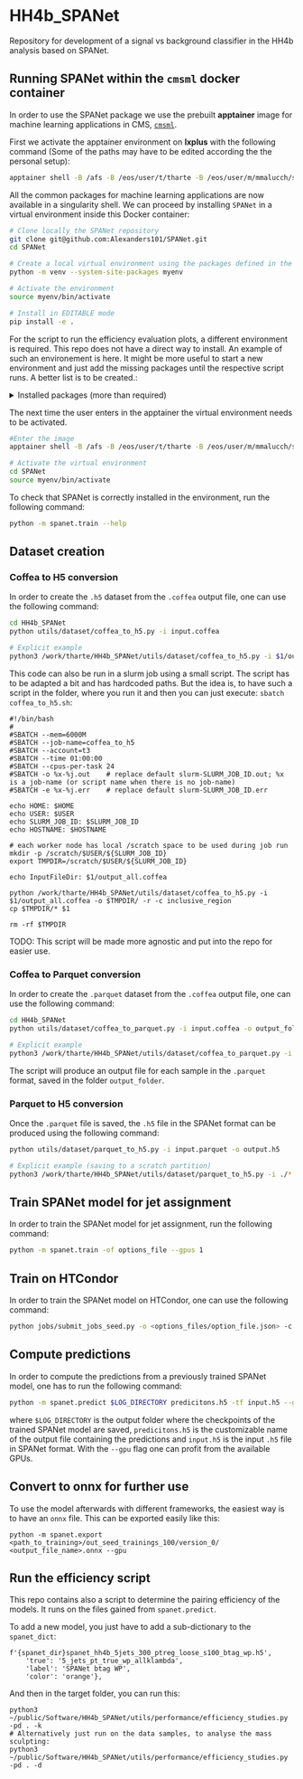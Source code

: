 # HH4b_SPANet
Repository for development of a signal vs background classifier in the HH4b analysis based on SPANet.

## Running SPANet within the `cmsml` docker container

In order to use the SPANet package we use the prebuilt **apptainer** image for machine learning applications in CMS, [`cmsml`](https://hub.docker.com/r/cmsml/cmsml).

First we activate the apptainer environment on **lxplus** with the following command (Some of the paths may have to be edited according the the personal setup):

```bash
apptainer shell -B /afs -B /eos/user/t/tharte -B /eos/user/m/mmalucch/spanet_inputs -B /etc/sysconfig/ngbauth-submit -B ${XDG_RUNTIME_DIR} --env KRB5CCNAME="FILE:${XDG_RUNTIME_DIR}/krb5cc" --nv /cvmfs/unpacked.cern.ch/registry.hub.docker.com/cmsml/cmsml:latest
```

All the common packages for machine learning applications are now available in a singularity shell.
We can proceed by installing `SPANet` in a virtual environment inside this Docker container:
```bash
# Clone locally the SPANet repository
git clone git@github.com:Alexanders101/SPANet.git
cd SPANet

# Create a local virtual environment using the packages defined in the apptainer image
python -m venv --system-site-packages myenv

# Activate the environment
source myenv/bin/activate

# Install in EDITABLE mode
pip install -e .
```

For the script to run the efficiency evaluation plots, a different environment is required.
This repo does not have a direct way to install. An example of such an environement is here. It might be more useful to start a new environment and just add the missing packages until the respective script runs. A better list is to be created.:
<details>
    <summary>Installed packages (more than required)</summary>
    ```
    absl-py==2.1.0
    aiohappyeyeballs==2.4.3
    aiohttp==3.10.10
    aiosignal==1.3.1
    alabaster==0.7.12
    amqp==5.1.1
    annotated-types==0.7.0
    antlr4-python3-runtime==4.9.3
    appdirs==1.4.4
    argcomplete==1.12.0
    argparse-manpage==4.7
    astroid==2.11.6
    asttokens==2.0.5
    async-timeout==4.0.3
    attrs==20.3.0
    auth-get-sso-cookie==2.3.0
    autopage==0.5.2
    awkward-cpp==42
    awkward==2.7.1
    babel==2.9.1
    backcall==0.1.0
    bcrypt==3.2.2
    beautifulsoup4==4.10.0
    black==24.10.0
    boost-histogram==1.5.0
    build==0.10.0
    cached-property==1.5.2
    cachetools==5.5.0
    certifi==2023.5.7
    certmgr-client==1.19.0
    cffi==1.14.5
    chardet==4.0.0
    click==8.1.7
    cliff==4.0.0
    cloud-init==24.4
    cloudpickle==3.1.0
    cmd2==2.4.2
    coffea==2024.11.0
    collectd-cvmfs==1.3.4
    collectd-dnf==1.1.1
    collectd-heartbeat==1.4.0
    collectd-monit-alarm-actuator==1.1.1
    collectd-monit-alarm-handler==1.2.1
    collectd-processcount==2.6.1
    collectd-puppet==2.0.1
    collectd-systemd==0.0.1
    coloredlogs==15.0.1
    conda-package-handling==1.7.3
    conda==4.14.0
    configobj==5.0.6
    contourpy==1.3.0
    correctionlib==2.6.4
    cramjam==2.8.4
    cryptography==36.0.1
    cycler==0.11.0
    cython==0.29.37
    cytoolz==0.11.2
    dask-awkward==2024.12.1
    dask-histogram==2024.9.1
    dask==2024.8.0
    dbus-python==1.2.18
    debtcollector==2.5.0
    decorator==4.4.2
    defusedxml==0.7.1
    dill==0.3.5.1
    distlib==0.3.2
    distrdf==6.36.4
    distro==1.5.0
    dnspython==2.6.1
    docopt==0.6.2
    docutils==0.16
    dogpile.cache==1.1.8
    elasticsearch==7.17.4
    eventlet==0.33.3
    events==0.4
    executing==0.8.2
    extras==1.0.0
    fail2ban==1.1.0
    fasteners==0.17.3
    filelock==3.7.1
    fixtures==3.0.0
    flake8==7.1.1
    flatbuffers==24.3.25
    fonttools==4.55.0
    frozendict==1.2
    frozenlist==1.4.1
    fsspec-xrootd==0.4.0
    fsspec==2024.9.0
    fts3==3.14.2
    future==0.18.3
    futurist==2.4.1
    gfal2-util==1.9.0
    gpg==1.15.1
    greenlet==3.1.1
    grpcio==1.66.2
    gssapi==1.6.9
    h5py==3.12.1
    hist==2.8.0
    histoprint==2.5.0
    htcondor==24.0.7
    htgettoken==2.0
    httplib2==0.20.3
    humanfriendly==10.0
    idna==2.10
    imagesize==1.2.0
    impacket==0.10.0
    importlib-metadata==8.5.0
    importlib-resources==6.4.5
    influxdb==5.3.1
    iotop==0.6
    ipython==8.5.0
    ipywidgets==8.1.5
    iso8601==1.0.2
    isort==5.10.1
    jedi==0.18.1
    jeepney==0.8.0
    jinja2==3.0.1
    jira==3.5.0
    jmespath==0.9.4
    joblib==1.4.2
    jsonpatch==1.21
    jsonpointer==2.0
    jsonschema==3.2.0
    jupyterlab-widgets==3.0.13
    kerberos==1.3.0
    keyring==21.8.0
    keystoneauth1==5.0.1
    kiwisolver==1.4.1
    koji==1.35.2
    kombu==5.2.4
    landbtools==24.4.4.post2
    lazy-object-proxy==1.7.1
    ldap3==2.8.1
    libcomps==0.1.18
    lightning-utilities==0.11.7
    llvmlite==0.43.0
    locket==1.0.0
    lxml==4.6.5
    lz4==4.3.3
    m2crypto==0.38.0
    mako==1.1.4.dev0
    markdown-it-py==3.0.0
    markdown==3.7
    markupsafe==3.0.2
    matplotlib-inline==0.1.5
    matplotlib==3.9.3
    mccabe==0.7.0
    mdmm==0.1.3
    mdurl==0.1.2
    megabus==2.1.0
    monotonic==1.5
    mplhep-data==0.0.4
    mplhep==0.3.55
    mpmath==1.3.0
    msgpack==1.0.3
    multidict==6.1.0
    munch==2.5.0
    mypy-extensions==1.0.0
    nc-heartbeat==0.4.1
    netaddr==0.10.1
    netifaces==0.10.6
    nftables==0.1
    numba==0.60.0
    numpy==2.0.2
    oauthlib==3.1.1
    olefile==0.46
    omegaconf==2.3.0
    onnxruntime==1.19.2
    opensearch-py==3.0.0
    openstacksdk==0.101.0
    opt-einsum==3.4.0
    oracledb==1.2.2
    os-client-config==2.1.0
    os-service-types==1.7.0
    osc-lib==2.6.2
    osc-placement==4.0.0
    oslo.concurrency==5.0.1
    oslo.config==9.0.0
    oslo.context==5.0.0
    oslo.i18n==5.1.0
    oslo.log==5.0.0
    oslo.messaging==14.0.3
    oslo.metrics==0.5.1
    oslo.middleware==5.0.0
    oslo.serialization==5.0.0
    oslo.service==3.0.0
    oslo.utils==6.0.2
    osprofiler==3.4.3
    packaging==24.2
    pandas==2.2.3
    paramiko==2.12.0
    parso==0.8.3
    partd==1.4.2
    paste==3.5.0
    pastedeploy==2.1.1
    pathspec==0.12.1
    pbr==5.10.0
    pcp==5.0
    pexpect==4.8.0
    pickleshare==0.7.5
    pillow==10.0.1
    pip==25.1.1
    platformdirs==2.5.4
    ply==3.11
    podman-compose==1.5.0
    prettytable==0.7.2
    prometheus-client==0.21.0
    prompt-toolkit==3.0.38
    propcache==0.2.0
    protobuf==5.29.1
    psutil==5.8.0
    ptyprocess==0.6.0
    pure-eval==0.2.2
    py-cpuinfo==8.0.0
    pyarrow==18.0.0
    pyasn1-modules==0.2.8
    pyasn1==0.4.8
    pycairo==1.20.1
    pycodestyle==2.12.1
    pycosat==0.6.3
    pycparser==2.20
    pycryptodomex==3.20.0
    pycurl==7.43.0.6
    pydantic-core==2.23.4
    pydantic==2.9.2
    pyflakes==3.2.0
    pygments==2.18.0
    pygobject==3.40.1
    pyinotify==0.9.6
    pylint==2.13.7
    pymysql==0.10.1
    pynacl==1.4.0
    pyngus==2.3.0
    pynvim==0.5.2
    pyopencl==2022.3.1
    pyopenssl==21.0.0
    pyparsing==2.4.7
    pyperclip==1.8.0
    pyphonebook==2.2.0
    pyproject-hooks==1.0.0
    pyqt5-sip==12.11.1
    pyqt5==5.15.9
    pyrsistent==0.17.3
    pyserial==3.4
    pysocks==1.7.1
    python-barbicanclient==5.4.0
    python-cinderclient==9.1.1
    python-collectd-certificate==0.1.2
    python-collectd-sssd-func==0.1.0
    python-dateutil==2.9.0.post0
    python-dotenv==0.19.2
    python-gitlab==3.9.0
    python-glanceclient==4.1.0
    python-heatclient==3.1.0
    python-ironic-inspector-client==4.8.0
    python-ironicclient==5.0.1
    python-keystoneclient==5.0.1
    python-ldap==3.4.3
    python-linux-procfs==0.7.3
    python-magic==0.4.27
    python-magnumclient==4.0.0
    python-manilaclient==4.1.3
    python-mistralclient==4.5.0
    python-neutronclient==8.1.0
    python-novaclient==18.1.0
    python-octaviaclient==3.1.1
    python-openstackclient==6.0.1-1.1
    python-qpid-proton==0.35.0
    python-swiftclient==4.1.0
    pytools==2022.1.14
    pytorch-lightning==2.4.0
    pytz==2021.1
    pyudev==0.22.0
    pyxattr==0.7.2
    pyyaml==5.4.1
    repoze.lru==0.7
    requests-gssapi==1.2.3
    requests-kerberos==0.12.0
    requests-oauthlib==1.3.0
    requests-toolbelt==0.9.1
    requests==2.25.1
    requestsexceptions==1.4.0
    rfc3986==1.5.0
    rich==13.9.4
    root==6.36.4
    routes==2.5.1
    rpm==4.16.1.3
    ruamel.yaml.clib==0.2.7
    ruamel.yaml==0.16.6
    ruff==0.12.2
    s3cmd==2.4.0
    scikit-learn==1.5.2
    scipy==1.13.1
    secretstorage==3.3.1
    selinux==3.6
    sepolicy==3.6
    setools==4.4.4
    setuptools==53.0.0
    simplejson==3.17.6
    six==1.15.0
    snowballstemmer==1.9.0
    soupsieve==2.4.1
    sphinx==3.4.3
    sphinxcontrib-applehelp==1.0.2
    sphinxcontrib-devhelp==1.0.2
    sphinxcontrib-htmlhelp==1.0.3
    sphinxcontrib-jsmath==1.0.1
    sphinxcontrib-qthelp==1.0.3
    sphinxcontrib-serializinghtml==1.1.4
    sqlalchemy==1.4.45
    sssdconfig==2.9.6
    stack-data==0.5.0
    statsd==3.2.1
    stevedore==4.0.2
    stomp.py==7.0.0
    suds==1.1.2
    sympy==1.13.1
    systemd-python==234
    teigi==4.31.1
    tempita==0.5.2
    tenacity==8.2.3
    tensorboard-data-server==0.7.2
    tensorboard==2.18.0
    testtools==2.5.0
    threadpoolctl==3.5.0
    toml==0.10.2
    tomli==2.0.1
    toolz==1.0.0
    tqdm==4.66.5
    traitlets==5.1.1
    typed-ast==1.5.4
    typing-extensions==4.12.2
    tzdata==2024.2
    uhi==0.5.0
    uproot==5.5.1
    urllib-gssapi==1.0.2
    urllib3==1.26.5
    vector==1.5.2
    vine==5.0.0
    virtualenv==20.21.1
    warlock==1.3.3
    wcwidth==0.2.5
    webob==1.8.7
    werkzeug==3.0.4
    wheel==0.36.2
    widgetsnbextension==4.0.13
    wrapt==1.14.1
    xattr==0.10.0
    xlrd==2.0.1
    xxhash==3.5.0
    yappi==1.3.6
    yarl==1.15.3
    zipp==3.20.2
    ```
</details>

The next time the user enters in the apptainer the virtual environment needs to be activated.
```bash
#Enter the image
apptainer shell -B /afs -B /eos/user/t/tharte -B /eos/user/m/mmalucch/spanet_inputs -B /etc/sysconfig/ngbauth-submit -B ${XDG_RUNTIME_DIR} --env KRB5CCNAME="FILE:${XDG_RUNTIME_DIR}/krb5cc" --nv /cvmfs/unpacked.cern.ch/registry.hub.docker.com/cmsml/cmsml:latest

# Activate the virtual environment
cd SPANet
source myenv/bin/activate
```

To check that SPANet is correctly installed in the environment, run the following command:
```bash
python -m spanet.train --help
```

## Dataset creation

### Coffea to H5 conversion
In order to create the `.h5` dataset from the `.coffea` output file, one can use the following command:
```bash
cd HH4b_SPANet
python utils/dataset/coffea_to_h5.py -i input.coffea

# Explicit example
python3 /work/tharte/HH4b_SPANet/utils/dataset/coffea_to_h5.py -i $1/output_all.coffea -o $TMPDIR/ -r -c 4b_region
```
This code can also be run in a slurm job using a small script. The script has to be adapted a bit and has hardcoded paths. But the idea is, to have such a script in the folder, where you run it and then you can just execute: `sbatch coffea_to_h5.sh`:
```
#!/bin/bash
#
#SBATCH --mem=6000M
#SBATCH --job-name=coffea_to_h5
#SBATCH --account=t3
#SBATCH --time 01:00:00
#SBATCH --cpus-per-task 24
#SBATCH -o %x-%j.out    # replace default slurm-SLURM_JOB_ID.out; %x is a job-name (or script name when there is no job-name)
#SBATCH -e %x-%j.err    # replace default slurm-SLURM_JOB_ID.err

echo HOME: $HOME 
echo USER: $USER 
echo SLURM_JOB_ID: $SLURM_JOB_ID
echo HOSTNAME: $HOSTNAME

# each worker node has local /scratch space to be used during job run
mkdir -p /scratch/$USER/${SLURM_JOB_ID}
export TMPDIR=/scratch/$USER/${SLURM_JOB_ID}

echo InputFileDir: $1/output_all.coffea

python /work/tharte/HH4b_SPANet/utils/dataset/coffea_to_h5.py -i $1/output_all.coffea -o $TMPDIR/ -r -c inclusive_region
cp $TMPDIR/* $1

rm -rf $TMPDIR
```
TODO: This script will be made more agnostic and put into the repo for easier use.


### Coffea to Parquet conversion
In order to create the `.parquet` dataset from the `.coffea` output file, one can use the following command:
```bash
cd HH4b_SPANet
python utils/dataset/coffea_to_parquet.py -i input.coffea -o output_folder

# Explicit example
python3 /work/tharte/HH4b_SPANet/utils/dataset/coffea_to_parquet.py -i ./output_all.coffea -o . -c 4b_region
```

The script will produce an output file for each sample in the `.parquet` format, saved in the folder `output_folder`.

### Parquet to H5 conversion
Once the `.parquet` file is saved, the `.h5` file in the SPANet format can be produced using the following command:
```bash
python utils/dataset/parquet_to_h5.py -i input.parquet -o output.h5

# Explicit example (saving to a scratch partition)
python3 /work/tharte/HH4b_SPANet/utils/dataset/parquet_to_h5.py -i ./*.parquet -o /scratch/<user>/166814/ -f 0.8
```

## Train SPANet model for jet assignment
In order to train the SPANet model for jet assignment, run the following command:
```bash
python -m spanet.train -of options_file --gpus 1
```

## Train on HTCondor
In order to train the SPANet model on HTCondor, one can use the following command:
```bash
python jobs/submit_jobs_seed.py -o <options_files/option_file.json> -c <jobs/config/config.yaml> -s <start_seed>:<end_seed> -a <"additional arguments to pass to spanet.train"> --suffix <directory_suffix>
```

## Compute predictions
In order to compute the predictions from a previously trained SPANet model, one has to run the following command:
```bash
python -m spanet.predict $LOG_DIRECTORY predicitons.h5 -tf input.h5 --gpu
```
where `$LOG_DIRECTORY` is the output folder where the checkpoints of the trained SPANet model are saved, `predicitons.h5` is the customizable name of the output file containing the predictions and `input.h5` is the input `.h5` file in SPANet format. With the `--gpu` flag one can profit from the available GPUs.

## Convert to onnx for further use
To use the model afterwards with different frameworks, the easiest way is to have an `onnx` file. This can be exported easily like this:
```
python -m spanet.export <path_to_training>/out_seed_trainings_100/version_0/ <output_file_name>.onnx --gpu
```

## Run the efficiency script
This repo contains also a script to determine the pairing efficiency of the models. It runs on the files gained from `spanet.predict`.

To add a new model, you just have to add a sub-dictionary to the `spanet_dict`:
```
f'{spanet_dir}spanet_hh4b_5jets_300_ptreg_loose_s100_btag_wp.h5',
    'true': '5_jets_pt_true_wp_allklambda',
    'label': 'SPANet btag WP',
    'color': 'orange'},
```

And then in the target folder, you can run this:
```
python3 ~/public/Software/HH4b_SPANet/utils/performance/efficiency_studies.py -pd . -k
# Alternatively just run on the data samples, to analyse the mass sculpting:
python3 ~/public/Software/HH4b_SPANet/utils/performance/efficiency_studies.py -pd . -d
```

